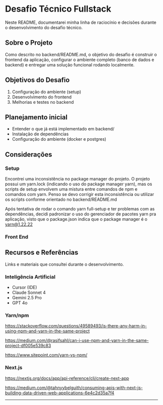 # Desafio Técnico Fullstack

Neste README, documentarei minha linha de raciocínio e decisões durante o desenvolvimento do desafio técnico.

## Sobre o Projeto

Como descrito no backend/README.md, o objetivo do desafio é construir o frontend da aplicação, configurar o ambiente completo (banco de dados e backend) e entregar uma solução funcional rodando localmente.

## Objetivos do Desafio

1. Configuração do ambiente (setup)
2. Desenvolvimento do frontend
3. Melhorias e testes no backend

## Planejamento inicial

- Entender o que já está implementado em backend/
- Instalação de dependências
- Configuração do ambiente (docker e postgres)

## Considerações

### Setup

Encontrei uma inconsistência no package manager do projeto. O projeto possui um yarn.lock (indicando o uso do package manager yarn), mas os scripts de setup envolvem uma mistura entre comandos de npm e comandos com yarn. Penso se devo corrigir esta inconsistência ou utilizar os scripts conforme orientado no backend/README.md

Após tentativa de rodar o comando yarn full-setup e ter problemas com as dependências, decidi padronizar o uso do gerenciador de pacotes yarn pra aplicação, visto que o package.json indica que o package manager é o yarn@1.22.22

### Front End



## Recursos e Referências
Links e materiais que consultei durante o desenvolvimento.

### Inteligência Artificial

- Cursor (IDE)
- Claude Sonnet 4
- Gemini 2.5 Pro
- GPT 4o

### Yarn/npm

https://stackoverflow.com/questions/49589493/is-there-any-harm-in-using-npm-and-yarn-in-the-same-project

https://medium.com/@rasifsahl/can-i-use-npm-and-yarn-in-the-same-project-df005e539c83

https://www.sitepoint.com/yarn-vs-npm/

### Next.js

https://nextjs.org/docs/app/api-reference/cli/create-next-app

https://medium.com/@tahnyybelguith/consuming-apis-with-next-js-building-data-driven-web-applications-6e4c2d35a7f4

---
